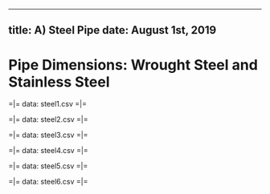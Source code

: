 -----
title: A) Steel Pipe
date: August 1st, 2019
-----

# Pipe Dimensions: Wrought Steel and Stainless Steel

=|=
data: steel1.csv
=|=

=|=
data: steel2.csv
=|=

=|=
data: steel3.csv
=|=

=|=
data: steel4.csv
=|=

=|=
data: steel5.csv
=|=

=|=
data: steel6.csv
=|=
